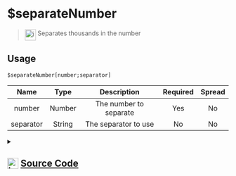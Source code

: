 # $separateNumber
> <img align="top" src="https://upload.wikimedia.org/wikipedia/commons/thumb/e/e4/Infobox_info_icon.svg/160px-Infobox_info_icon.svg.png?20150409153300" alt="image" width="25" height="auto"> Separates thousands in the number
## Usage
```
$separateNumber[number;separator]
```
| Name | Type | Description | Required | Spread
| :---: | :---: | :---: | :---: | :---: |
number | Number | The number to separate | Yes | No
separator | String | The separator to use | No | No
<details>
<summary>
    
## <img align="top" src="https://cdn4.iconfinder.com/data/icons/iconsimple-logotypes/512/github-512.png" alt="image" width="25" height="auto">  [Source Code](https://github.com/tryforge/ForgeScript-V2/blob/main/src/native/separateNumber.ts)
    
</summary>
    
```ts
import { ArgType, NativeFunction, Return } from "../structures"

const NoNumberRegex = /[^0-9.]/g

export default new NativeFunction({
    name: "$separateNumber",
    version: "1.0.0",
    description: "Separates thousands in the number",
    unwrap: true,
    args: [
        {
            name: "number",
            description: "The number to separate",
            rest: false,
            type: ArgType.Number,
            required: true,
        },
        {
            name: "separator",
            description: "The separator to use",
            type: ArgType.String,
            rest: false,
        },
    ],
    brackets: true,
    execute(_, [n, sep]) {
        const t = n.toLocaleString()
        return Return.success(sep ? t.replaceAll(NoNumberRegex, sep) : t)
    },
})

```
    
</details>